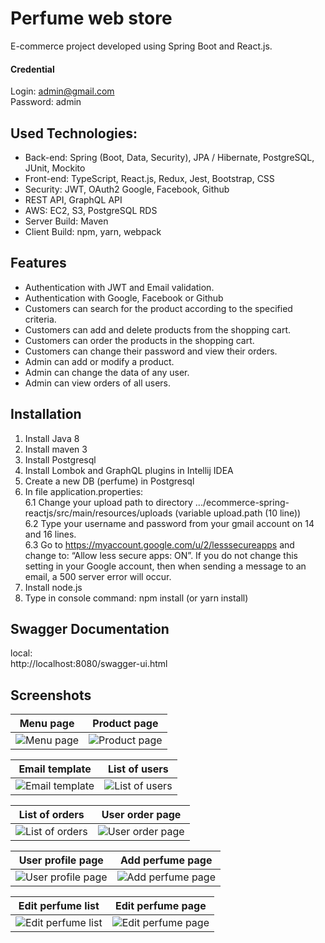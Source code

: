 

# Perfume web store

E-commerce project developed using Spring Boot and React.js.<br>

#### Credential
Login: admin@gmail.com <br> 
Password: admin

## Used Technologies:

* Back-end: Spring (Boot, Data, Security), JPA / Hibernate, PostgreSQL, JUnit, Mockito
* Front-end: TypeScript, React.js, Redux, Jest, Bootstrap, CSS
* Security: JWT, OAuth2 Google, Facebook, Github
* REST API, GraphQL API
* AWS: EC2, S3, PostgreSQL RDS
* Server Build: Maven
* Client Build: npm, yarn, webpack

## Features

* Authentication with JWT and Email validation.
* Authentication with Google, Facebook or Github
* Customers can search for the product according to the specified criteria.
* Customers can add and delete products from the shopping cart.
* Customers can order the products in the shopping cart.
* Customers can change their password and view their orders.
* Admin can add or modify a product.
* Admin can change the data of any user.
* Admin can view orders of all users.

## Installation

1. Install Java 8
2. Install maven 3
3. Install Postgresql
4. Install Lombok and GraphQL plugins in Intellij IDEA
5. Create a new DB (perfume) in Postgresql
6. In file application.properties: <br/>
   6.1 Change your upload path to directory .../ecommerce-spring-reactjs/src/main/resources/uploads (variable upload.path (10 line)) <br/>
   6.2 Type your username and password from your gmail account on 14 and 16 lines. <br/>
   6.3 Go to https://myaccount.google.com/u/2/lesssecureapps and change to: “Allow less secure apps: ON”.
   If you do not change this setting in your Google account, then when sending a message to an email, a 500 server error will occur. <br/>
7. Install node.js
8. Type in console command: npm install (or yarn install)

## Swagger Documentation

local: <br/>
http://localhost:8080/swagger-ui.html

## Screenshots

Menu page  |  Product page
:------------------------:|:-------------------------:
![Menu page](https://i.ibb.co/dcp56tb/menu.jpg)  |  ![Product page](https://i.ibb.co/1dBjdMy/product.jpg)

Email template  |  List of users
:------------------------:|:-------------------------:
![Email template](https://i.ibb.co/bmKTLPJ/email-template.jpg)  |  ![List of users](https://i.ibb.co/T88cFZt/all-users.jpg)

List of orders  |  User order page
:------------------------:|:-------------------------:
![List of orders](https://i.ibb.co/T88cFZt/all-users.jpg)  |  ![User order page](https://i.ibb.co/4f7F0hk/all-orders.jpg)

User profile page  |  Add perfume page
:------------------------:|:-------------------------:
![User profile page](https://i.ibb.co/KDF3FZX/user-page.jpg)  |  ![Add perfume page](https://i.ibb.co/KGKhJxR/add-perfume.jpg)

Edit perfume list  |  Edit perfume page
:------------------------:|:-------------------------:
![Edit perfume list](https://i.ibb.co/fkFSnFy/edit.jpg)  |  ![Edit perfume page](https://i.ibb.co/cTddspr/edit-perfume.jpg)

